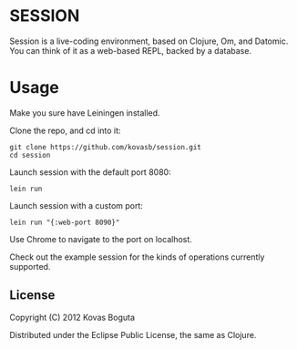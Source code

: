 # SESSION

Session is a live-coding environment, based on Clojure, Om, and Datomic. You can think of it as a web-based REPL, backed by a database.

# Usage

Make you sure have Leiningen installed. 

Clone the repo, and cd into it:

    git clone https://github.com/kovasb/session.git
    cd session

Launch session with the default port 8080:

    lein run

Launch session with a custom port:

    lein run "{:web-port 8090}"

Use Chrome to navigate to the port on localhost.

Check out the example session for the kinds of operations currently supported.

## License

Copyright (C) 2012 Kovas Boguta

Distributed under the Eclipse Public License, the same as Clojure.
